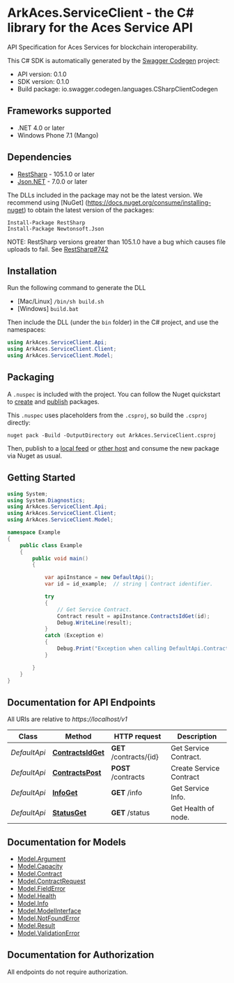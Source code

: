 # ArkAces.ServiceClient - the C# library for the Aces Service API

API Specification for Aces Services for blockchain interoperability. 

This C# SDK is automatically generated by the [Swagger Codegen](https://github.com/swagger-api/swagger-codegen) project:

- API version: 0.1.0
- SDK version: 0.1.0
- Build package: io.swagger.codegen.languages.CSharpClientCodegen

<a name="frameworks-supported"></a>
## Frameworks supported
- .NET 4.0 or later
- Windows Phone 7.1 (Mango)

<a name="dependencies"></a>
## Dependencies
- [RestSharp](https://www.nuget.org/packages/RestSharp) - 105.1.0 or later
- [Json.NET](https://www.nuget.org/packages/Newtonsoft.Json/) - 7.0.0 or later

The DLLs included in the package may not be the latest version. We recommend using [NuGet] (https://docs.nuget.org/consume/installing-nuget) to obtain the latest version of the packages:
```
Install-Package RestSharp
Install-Package Newtonsoft.Json
```

NOTE: RestSharp versions greater than 105.1.0 have a bug which causes file uploads to fail. See [RestSharp#742](https://github.com/restsharp/RestSharp/issues/742)

<a name="installation"></a>
## Installation
Run the following command to generate the DLL
- [Mac/Linux] `/bin/sh build.sh`
- [Windows] `build.bat`

Then include the DLL (under the `bin` folder) in the C# project, and use the namespaces:
```csharp
using ArkAces.ServiceClient.Api;
using ArkAces.ServiceClient.Client;
using ArkAces.ServiceClient.Model;
```
<a name="packaging"></a>
## Packaging

A `.nuspec` is included with the project. You can follow the Nuget quickstart to [create](https://docs.microsoft.com/en-us/nuget/quickstart/create-and-publish-a-package#create-the-package) and [publish](https://docs.microsoft.com/en-us/nuget/quickstart/create-and-publish-a-package#publish-the-package) packages.

This `.nuspec` uses placeholders from the `.csproj`, so build the `.csproj` directly:

```
nuget pack -Build -OutputDirectory out ArkAces.ServiceClient.csproj
```

Then, publish to a [local feed](https://docs.microsoft.com/en-us/nuget/hosting-packages/local-feeds) or [other host](https://docs.microsoft.com/en-us/nuget/hosting-packages/overview) and consume the new package via Nuget as usual.

<a name="getting-started"></a>
## Getting Started

```csharp
using System;
using System.Diagnostics;
using ArkAces.ServiceClient.Api;
using ArkAces.ServiceClient.Client;
using ArkAces.ServiceClient.Model;

namespace Example
{
    public class Example
    {
        public void main()
        {

            var apiInstance = new DefaultApi();
            var id = id_example;  // string | Contract identifier.

            try
            {
                // Get Service Contract.
                Contract result = apiInstance.ContractsIdGet(id);
                Debug.WriteLine(result);
            }
            catch (Exception e)
            {
                Debug.Print("Exception when calling DefaultApi.ContractsIdGet: " + e.Message );
            }

        }
    }
}
```

<a name="documentation-for-api-endpoints"></a>
## Documentation for API Endpoints

All URIs are relative to *https://localhost/v1*

Class | Method | HTTP request | Description
------------ | ------------- | ------------- | -------------
*DefaultApi* | [**ContractsIdGet**](docs/DefaultApi.md#contractsidget) | **GET** /contracts/{id} | Get Service Contract.
*DefaultApi* | [**ContractsPost**](docs/DefaultApi.md#contractspost) | **POST** /contracts | Create Service Contract
*DefaultApi* | [**InfoGet**](docs/DefaultApi.md#infoget) | **GET** /info | Get Service Info.
*DefaultApi* | [**StatusGet**](docs/DefaultApi.md#statusget) | **GET** /status | Get Health of node.


<a name="documentation-for-models"></a>
## Documentation for Models

 - [Model.Argument](docs/Argument.md)
 - [Model.Capacity](docs/Capacity.md)
 - [Model.Contract](docs/Contract.md)
 - [Model.ContractRequest](docs/ContractRequest.md)
 - [Model.FieldError](docs/FieldError.md)
 - [Model.Health](docs/Health.md)
 - [Model.Info](docs/Info.md)
 - [Model.ModelInterface](docs/ModelInterface.md)
 - [Model.NotFoundError](docs/NotFoundError.md)
 - [Model.Result](docs/Result.md)
 - [Model.ValidationError](docs/ValidationError.md)


<a name="documentation-for-authorization"></a>
## Documentation for Authorization

All endpoints do not require authorization.
